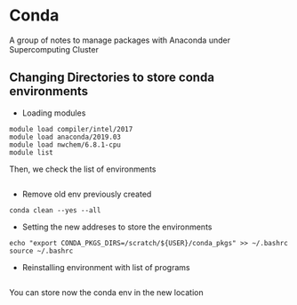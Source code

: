 # Conda
A group of notes to manage packages with Anaconda under Supercomputing Cluster

## Changing Directories to store conda environments
- Loading modules
```module purge
module load compiler/intel/2017
module load anaconda/2019.03
module load nwchem/6.8.1-cpu
module list
```

Then, we check the list of environments

```conda env list
```

- Remove old env previously created

```conda env remove --name oldenv
conda clean --yes --all
```
- Setting the new addreses to store the environments

```echo "export CONDA_ENVS_PATH=/scratch/${USER}/conda_envs" >> ~/.bashrc
echo "export CONDA_PKGS_DIRS=/scratch/${USER}/conda_pkgs" >> ~/.bashrc
source ~/.bashrc
```
- Reinstalling environment with list of programs

```conda create -n isicle -c conda-forge -c bioconda
```
 You can store now the conda env in the new location

